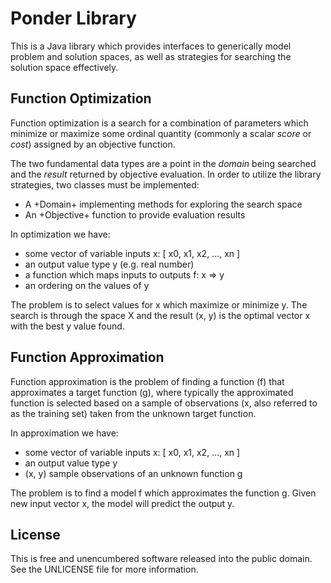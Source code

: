 # Ponder Library

This is a Java library which provides interfaces to generically model problem
and solution spaces, as well as strategies for searching the solution space
effectively.


## Function Optimization

Function optimization is a search for a combination of parameters which minimize
or maximize some ordinal quantity (commonly a scalar _score_ or _cost_) assigned
by an objective function.

The two fundamental data types are a point in the _domain_ being searched and
the _result_ returned by objective evaluation. In order to utilize the library
strategies, two classes must be implemented:
* A +Domain+ implementing methods for exploring the search space
* An +Objective+ function to provide evaluation results

In optimization we have:
* some vector of variable inputs x: [ x0, x1, x2, ..., xn ]
* an output value type y (e.g. real number)
* a function which maps inputs to outputs f: x => y
* an ordering on the values of y

The problem is to select values for x which maximize or minimize y. The search
is through the space X and the result (x, y) is the optimal vector x with the
best y value found.


## Function Approximation

Function approximation is the problem of finding a function (f) that
approximates a target function (g), where typically the approximated function
is selected based on a sample of observations (x, also referred to as the
training set) taken from the unknown target function.

In approximation we have:
* some vector of variable inputs x: [ x0, x1, x2, ..., xn ]
* an output value type y
* (x, y) sample observations of an unknown function g

The problem is to find a model f which approximates the function g. Given new
input vector x, the model will predict the output y.


## License

This is free and unencumbered software released into the public domain.
See the UNLICENSE file for more information.
